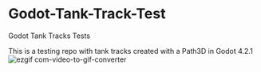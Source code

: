 # Godot-Tank-Track-Test
Godot Tank Tracks Tests

This is a testing repo with tank tracks created with a Path3D in Godot 4.2.1 
![ezgif com-video-to-gif-converter](https://github.com/Fleischkuechle/Godot-Tank-Track-Test/assets/45604838/cc174f01-3e15-4557-b8c7-b130a98000b1)
